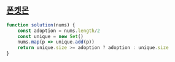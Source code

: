 ## <a href='https://school.programmers.co.kr/learn/courses/30/lessons/1845'>폰켓몬</a>

```javascript
function solution(nums) {
    const adoption = nums.length/2
    const unique = new Set()
    nums.map(p => unique.add(p))
    return unique.size >= adoption ? adoption : unique.size
}
```
